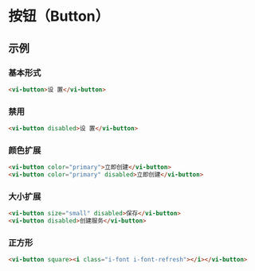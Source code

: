 # 按钮（Button）

## 示例
### 基本形式

``` html
<vi-button>设 置</vi-button>
```

### 禁用

``` html
<vi-button disabled>设 置</vi-button>
```

### 颜色扩展

``` html
<vi-button color="primary">立即创建</vi-button>
<vi-button color="primary" disabled>立即创建</vi-button>
```

### 大小扩展

``` html
<vi-button size="small" disabled>保存</vi-button>
<vi-button disabled>创建服务</vi-button>
```

### 正方形

``` html
<vi-button square><i class="i-font i-font-refresh"></i></vi-button>
```
